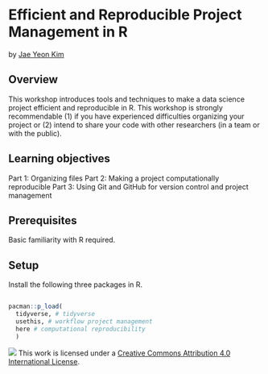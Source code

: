 # Efficient and Reproducible Project Management in R

by [Jae Yeon Kim](https://jaeyk.github.io/)

## Overview 

This workshop introduces tools and techniques to make a data science project efficient and reproducible in R. This workshop is strongly recommendable (1) if you have experienced difficulties organizing your project or (2) intend to share your code with other researchers (in a team or with the public). 

## Learning objectives 

Part 1: Organizing files 
Part 2: Making a project computationally reproducible 
Part 3: Using Git and GitHub for version control and project management

## Prerequisites 

Basic familiarity with R required. 

## Setup 

Install the following three packages in R. 

```r

pacman::p_load(
  tidyverse, # tidyverse 
  usethis, # workflow project management 
  here # computational reproducibility 
  )

```

![](https://i.creativecommons.org/l/by/4.0/88x31.png) This work is licensed under a [Creative Commons Attribution 4.0 International License](https://creativecommons.org/licenses/by/4.0/).
